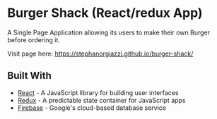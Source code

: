 # Burger Shack (React/redux App)

A Single Page Application allowing its users to make their own Burger before ordering it.

Visit page here: https://stephanorgiazzi.github.io/burger-shack/

## Built With

* [React](https://reactjs.org/) - A JavaScript library for building user interfaces
* [Redux](https://redux.js.org/) - A predictable state container for JavaScript apps
* [Firebase](https://firebase.google.com/) - Google's cloud-based database service

